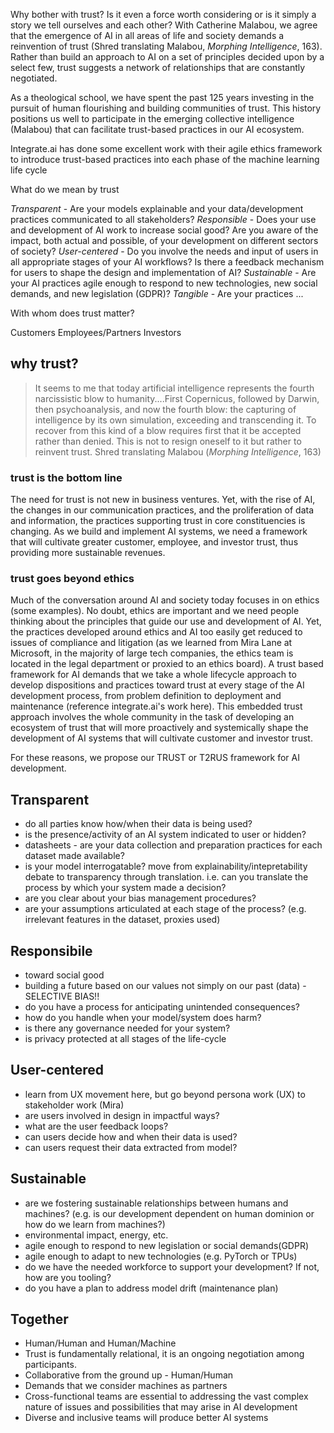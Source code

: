 Why bother with trust? Is it even a force worth considering or is it simply a story we tell ourselves and each other? With Catherine Malabou, we agree that the emergence of AI in all areas of life and society demands a reinvention of trust (Shred translating Malabou, *Morphing Intelligence*, 163). Rather than build an approach to AI on a set of principles decided upon by a select few, trust suggests a network of relationships that are constantly negotiated. 

As a theological school, we have spent the past 125 years investing in the pursuit of human flourishing and building communities of trust. This history positions us well to participate in the emerging collective intelligence (Malabou) that can facilitate trust-based practices in our AI ecosystem. 

Integrate.ai has done some excellent work with their agile ethics framework to introduce trust-based practices into each phase of the machine learning life cycle

What do we mean by trust

*Transparent* - Are your models explainable and your data/development practices communicated to all stakeholders?
*Responsible* - Does your use and development of AI work to increase social good? Are you aware of the impact, both actual and possible, of your development on different sectors of society?
*User-centered* - Do you involve the needs and input of users in all appropriate stages of your AI workflows? Is there a feedback mechanism for users to shape the design and implementation of AI?
*Sustainable* - Are your AI practices agile enough to respond to new technologies, new social demands, and new legislation (GDPR)?
*Tangible* - Are your practices ...

With whom does trust matter? 

Customers
Employees/Partners
Investors


## why trust?

> It seems to me that today artificial intelligence represents the fourth narcissistic blow to humanity....First Copernicus, followed by Darwin, then psychoanalysis, and now the fourth blow: the capturing of intelligence by its own simulation, exceeding and transcending it. To recover from this kind of a blow requires first that it be accepted rather than denied. This is not to resign oneself to it but rather to reinvent trust. 
	Shred translating Malabou (*Morphing Intelligence*, 163)

### trust is the bottom line

The need for trust is not new in business ventures. Yet, with the rise of AI, the changes in our communication practices, and the proliferation of data and information, the practices supporting trust in core constituencies is changing. As we build and implement AI systems, we need a framework that will cultivate greater customer, employee, and investor trust, thus providing more sustainable revenues.

### trust goes beyond ethics

Much of the conversation around AI and society today focuses in on ethics (some examples). No doubt, ethics are important and we need people thinking about the principles that guide our use and development of AI. Yet, the practices developed around ethics and AI too easily get reduced to issues of compliance and litigation (as we learned from Mira Lane at Microsoft, in the majority of large tech companies, the ethics team is located in the legal department or proxied to an ethics board). A trust based framework for AI demands that we take a whole lifecycle approach to develop dispositions and practices toward trust at every stage of the AI development process, from problem definition to deployment and maintenance (reference integrate.ai's work here). This embedded trust approach involves the whole community in the task of developing an ecosystem of trust that will more proactively and systemically  shape the development of AI systems that will cultivate customer and investor trust.

For these reasons, we propose our TRUST or T2RUS framework for AI development.

## Transparent

* do all parties know how/when their data is being used?
* is the presence/activity of an AI system indicated to user or hidden?
* datasheets - are your data collection and preparation practices for each dataset made available?
* is your model interrogatable? move from explainability/intepretability debate to transparency through translation. i.e. can you translate the process by which your system made a decision? 
* are you clear about your bias management procedures? 
* are your assumptions articulated at each stage of the process? (e.g. irrelevant features in the dataset, proxies used)


## Responsibile

* toward social good
* building a future based on our values not simply on our past (data) - SELECTIVE BIAS!!
* do you have a process for anticipating unintended consequences?
* how do you handle when your model/system does harm? 
* is there any governance needed for your system?
* is privacy protected at all stages of the life-cycle

## User-centered

* learn from UX movement here, but go beyond persona work (UX) to stakeholder work (Mira)
* are users involved in design in impactful ways? 
* what are the user feedback loops?
* can users decide how and when their data is used?
* can users request their data extracted from model? 

## Sustainable

* are we fostering sustainable relationships between humans and machines? (e.g. is our development dependent on human dominion or how do we learn from machines?)
* environmental impact, energy, etc.
* agile enough to respond to new legislation or social demands(GDPR)
* agile enough to adapt to new technologies (e.g. PyTorch or TPUs)
* do we have the needed workforce to support your development? If not, how are you tooling?
* do you have a plan to address model drift (maintenance plan)


## Together

* Human/Human and Human/Machine
* Trust is fundamentally relational, it is an ongoing negotiation among participants. 
* Collaborative from the ground up - Human/Human 
* Demands that we consider machines as partners
* Cross-functional teams are essential to addressing the vast complex nature of issues and possibilities that may arise in AI development
* Diverse and inclusive teams will produce better AI systems